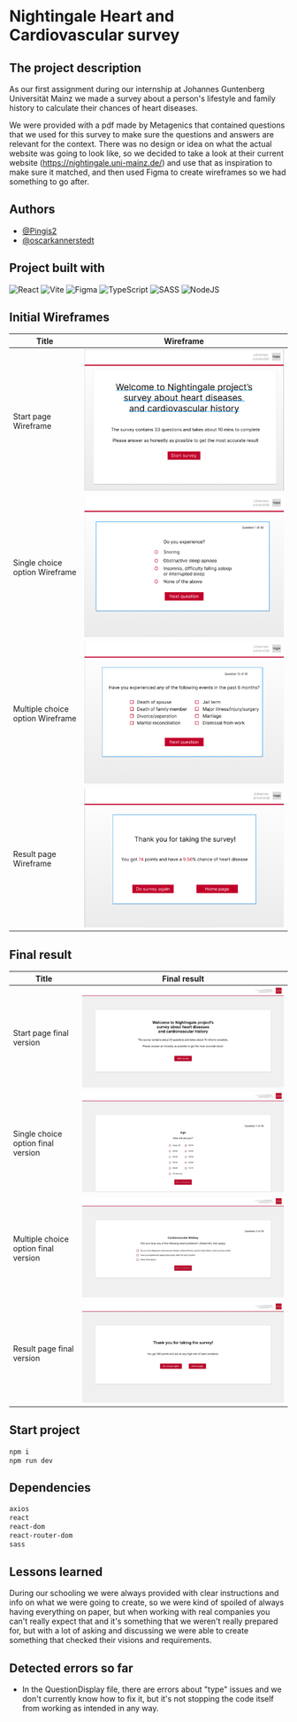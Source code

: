 # Nightingale Heart and Cardiovascular survey

## The project description

As our first assignment during our internship at Johannes Guntenberg Universität Mainz we made a survey about a person's lifestyle and family history to calculate their chances of heart diseases.

We were provided with a pdf made by Metagenics that contained questions that we used for this survey to make sure the questions and answers are relevant for the context. There was no design or idea on what the actual website was going to look like, so we decided to take a look at their current website (https://nightingale.uni-mainz.de/) and use that as inspiration to make sure it matched, and then used Figma to create wireframes so we had something to go after.

## Authors

- [@Pingis2](https://github.com/Pingis2)
- [@oscarkannerstedt](https://github.com/oscarkannerstedt)

## Project built with

![React](https://img.shields.io/badge/react-%2320232a.svg?style=for-the-badge&logo=react&logoColor=%2361DAFB)
![Vite](https://img.shields.io/badge/vite-%23646CFF.svg?style=for-the-badge&logo=vite&logoColor=white)
![Figma](https://img.shields.io/badge/figma-%23F24E1E.svg?style=for-the-badge&logo=figma&logoColor=white)
![TypeScript](https://img.shields.io/badge/typescript-%23007ACC.svg?style=for-the-badge&logo=typescript&logoColor=white)
![SASS](https://img.shields.io/badge/SASS-hotpink.svg?style=for-the-badge&logo=SASS&logoColor=white)
![NodeJS](https://img.shields.io/badge/node.js-6DA55F?style=for-the-badge&logo=node.js&logoColor=white)

## Initial Wireframes

| **Title**              | **Wireframe**  |
|------------------------|----------------|
| Start page Wireframe     | ![Start page Wireframe](frontend/src/assets/wireframes/Start-page-Wireframe.png) |
| Single choice option Wireframe     | ![Single choice option Wireframe](frontend/src/assets/Wireframes/Single-choice-option-Wireframe.png) |
| Multiple choice option Wireframe    | ![Multiple choice option Wireframe](frontend/src/assets/Wireframes/Multiple-choice-option-Wireframe.png) |
| Result page Wireframe   | ![Result page Wireframe](frontend/src/assets/Wireframes/Result-page-Wireframe.png) |


## Final result

| **Title**              | **Final result**  |
|------------------------|----------------|
| Start page final version    | ![Start page final version](frontend/src/assets/final-result/Start-page-final.jpeg) |
| Single choice option final version    | ![Single choice option final version](frontend/src/assets/final-result/Single-choice-final.jpeg) |
| Multiple choice option final version    | ![Multiple choice option final version](frontend/src/assets/final-result/Multiple-choice-final.jpeg) |
| Result page final version   | ![Result page final version](frontend/src/assets/final-result/Result-page-final.jpeg) |

## Start project

```
npm i
npm run dev
```

## Dependencies

```
axios
react
react-dom
react-router-dom
sass
```

## Lessons learned

During our schooling we were always provided with clear instructions and info on what we were going to create, so we were kind of spoiled of always having everything on paper, but when working with real companies you can't really expect that and it's something that we weren't really prepared for, but with a lot of asking and discussing we were able to create something that checked their visions and requirements.

## Detected errors so far
- In the QuestionDisplay file, there are errors about "type" issues and we don't currently know how to fix it, but it's not stopping the code itself from working as intended in any way.